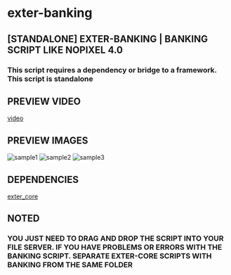 # exter-banking
## [STANDALONE] EXTER-BANKING | BANKING SCRIPT LIKE NOPIXEL 4.0

### This script requires a dependency or bridge to a framework. This script is standalone

## PREVIEW VIDEO

[video](https://streamable.com/blpbc2)

## PREVIEW IMAGES
![sample1](https://github.com/user-attachments/assets/02f65277-2542-4310-ac00-9af07a039a58)
![sample2](https://github.com/user-attachments/assets/19258489-e3dd-4a97-9c18-cf18a2038172)
![sample3](https://github.com/user-attachments/assets/13daad5a-e6c3-4b6d-b622-f33ddfe36065)

## DEPENDENCIES 
[exter_core]([https://github.com/qbcore-framework/qb-core](https://github.com/ExterCore/exter_core))

## NOTED
### YOU JUST NEED TO DRAG AND DROP THE SCRIPT INTO YOUR FILE SERVER. IF YOU HAVE PROBLEMS OR ERRORS WITH THE BANKING SCRIPT. SEPARATE EXTER-CORE SCRIPTS WITH BANKING FROM THE SAME FOLDER
